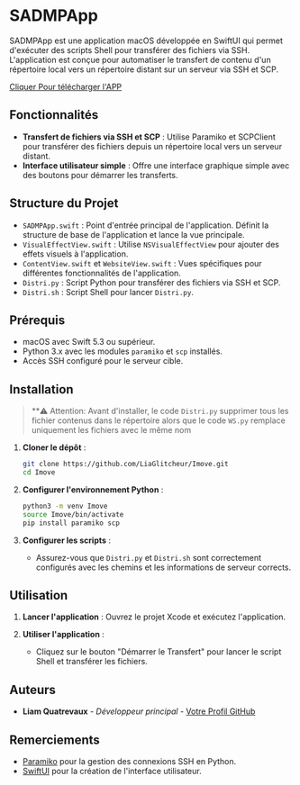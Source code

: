 # SADMPApp

SADMPApp est une application macOS développée en SwiftUI qui permet d'exécuter des scripts Shell pour transférer des fichiers via SSH. L'application est conçue pour automatiser le transfert de contenu d'un répertoire local vers un répertoire distant sur un serveur via SSH et SCP.


[Cliquer Pour télécharger l'APP](https://github.com/Schecher1/Minecraft-Server-Creator/blob/master/README.md)

## Fonctionnalités

- **Transfert de fichiers via SSH et SCP** : Utilise Paramiko et SCPClient pour transférer des fichiers depuis un répertoire local vers un serveur distant.
- **Interface utilisateur simple** : Offre une interface graphique simple avec des boutons pour démarrer les transferts.

## Structure du Projet

- `SADMPApp.swift` : Point d'entrée principal de l'application. Définit la structure de base de l'application et lance la vue principale.
- `VisualEffectView.swift` : Utilise `NSVisualEffectView` pour ajouter des effets visuels à l'application.
- `ContentView.swift` et `WebsiteView.swift` : Vues spécifiques pour différentes fonctionnalités de l'application.
- `Distri.py` : Script Python pour transférer des fichiers via SSH et SCP.
- `Distri.sh` : Script Shell pour lancer `Distri.py`.

## Prérequis

- macOS avec Swift 5.3 ou supérieur.
- Python 3.x avec les modules `paramiko` et `scp` installés.
- Accès SSH configuré pour le serveur cible.

## Installation

> **⚠️ Attention: Avant d'installer, le code `Distri.py` supprimer tous les fichier contenus dans le répertoire alors que le code `WS.py` remplace uniquement les fichiers avec le même nom

1. **Cloner le dépôt** :
    ```bash
    git clone https://github.com/LiaGlitcheur/Imove.git
    cd Imove
    ```

2. **Configurer l'environnement Python** :
    ```bash
    python3 -m venv Imove
    source Imove/bin/activate
    pip install paramiko scp
    ```

3. **Configurer les scripts** :
    - Assurez-vous que `Distri.py` et `Distri.sh` sont correctement configurés avec les chemins et les informations de serveur corrects.

## Utilisation

1. **Lancer l'application** :
    Ouvrez le projet Xcode et exécutez l'application.

2. **Utiliser l'application** :
    - Cliquez sur le bouton "Démarrer le Transfert" pour lancer le script Shell et transférer les fichiers.

## Auteurs

- **Liam Quatrevaux** - *Développeur principal* - [Votre Profil GitHub](https://github.com/LiaGlitcheur)


## Remerciements

- [Paramiko](https://www.paramiko.org/) pour la gestion des connexions SSH en Python.
- [SwiftUI](https://developer.apple.com/documentation/swiftui/) pour la création de l'interface utilisateur.
